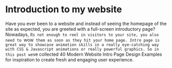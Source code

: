 # Introduction to my website
Have you ever been to a website and instead of seeing the homepage of the site as expected, you are greeted with a full-screen introductory page? 
Nowadays, it`s not enough to reel in visitors to your site, you also need to `wow` them as soon as they hit your home page. Intro page is great way to showcase animation skills in a really eye-catching way with CSS & Javascript animations or really powerful graphics. So in this post we`ve collected 40 Modern Website Intro Page Design Examples for inspiration to create fresh and engaging user experience.
